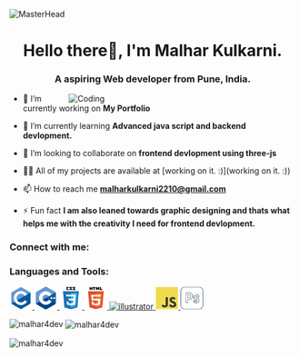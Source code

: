 ![MasterHead ](https://user-images.githubusercontent.com/97012708/233769558-710dd1c2-75c1-4e35-bf96-7d125a4c25b2.gif)
<h1 align="center">Hello there👋, I'm Malhar Kulkarni.</h1>
<h3 align="center">A aspiring Web developer from Pune, India.</h3>
<img align="right" alt="Coding" width="400" src="https://i.pinimg.com/originals/cf/51/ad/cf51ad748537f4ea6899ab44388ad110.gif">

- 🔭 I’m currently working on **My Portfolio**

- 🌱 I’m currently learning **Advanced java script and backend devlopment.**

- 👯 I’m looking to collaborate on **frontend devlopment using three-js**

- 👨‍💻 All of my projects are available at [working on it. :)](working on it. :))

- 📫 How to reach me **malharkulkarni2210@gmail.com**

- ⚡ Fun fact **I am also leaned towards graphic designing and thats what helps me with the creativity I need for frontend devlopment.**

<h3 align="left">Connect with me:</h3>
<p align="left">
</p>

<h3 align="left">Languages and Tools:</h3>
<p align="left"> <a href="https://www.cprogramming.com/" target="_blank" rel="noreferrer"> <img src="https://raw.githubusercontent.com/devicons/devicon/master/icons/c/c-original.svg" alt="c" width="40" height="40"/> </a> <a href="https://www.w3schools.com/cpp/" target="_blank" rel="noreferrer"> <img src="https://raw.githubusercontent.com/devicons/devicon/master/icons/cplusplus/cplusplus-original.svg" alt="cplusplus" width="40" height="40"/> </a> <a href="https://www.w3schools.com/css/" target="_blank" rel="noreferrer"> <img src="https://raw.githubusercontent.com/devicons/devicon/master/icons/css3/css3-original-wordmark.svg" alt="css3" width="40" height="40"/> </a> <a href="https://www.w3.org/html/" target="_blank" rel="noreferrer"> <img src="https://raw.githubusercontent.com/devicons/devicon/master/icons/html5/html5-original-wordmark.svg" alt="html5" width="40" height="40"/> </a> <a href="https://www.adobe.com/in/products/illustrator.html" target="_blank" rel="noreferrer"> <img src="https://www.vectorlogo.zone/logos/adobe_illustrator/adobe_illustrator-icon.svg" alt="illustrator" width="40" height="40"/> </a> <a href="https://developer.mozilla.org/en-US/docs/Web/JavaScript" target="_blank" rel="noreferrer"> <img src="https://raw.githubusercontent.com/devicons/devicon/master/icons/javascript/javascript-original.svg" alt="javascript" width="40" height="40"/> </a> <a href="https://www.photoshop.com/en" target="_blank" rel="noreferrer"> <img src="https://raw.githubusercontent.com/devicons/devicon/master/icons/photoshop/photoshop-line.svg" alt="photoshop" width="40" height="40"/> </a> </p>

<p><img align="left" src="https://github-readme-stats.vercel.app/api/top-langs?username=malhar4dev&show_icons=true&locale=en&layout=compact" alt="malhar4dev" /></p>

<p>&nbsp;<img align="center" src="https://github-readme-stats.vercel.app/api?username=malhar4dev&show_icons=true&locale=en" alt="malhar4dev" /></p>

<p><img align="center" src="https://github-readme-streak-stats.herokuapp.com/?user=malhar4dev&" alt="malhar4dev" /></p>
